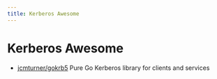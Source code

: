 ```yaml
---
title: Kerberos Awesome
---
```


# Kerberos Awesome

- [jcmturner/gokrb5](https://github.com/jcmturner/gokrb5)
  Pure Go Kerberos library for clients and services

